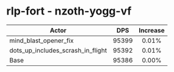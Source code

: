 # rlp-fort - nzoth-yogg-vf
| Actor | DPS | Increase |
|---|:---:|:---:|
|mind_blast_opener_fix|95399|0.01%|
|dots_up_includes_scrash_in_flight|95392|0.01%|
|Base|95386|0.00%|
